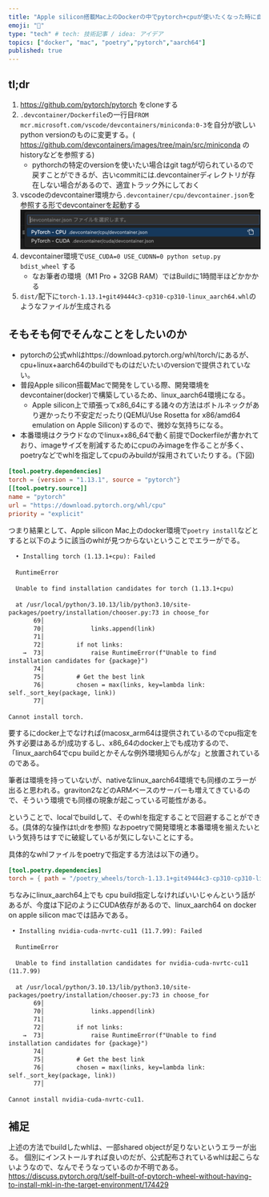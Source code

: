 ```yaml
---
title: "Apple silicon搭載Mac上のDockerの中でpytorch+cpuが使いたくなった時に自力でwheelをbuildする方法"
emoji: "🌊"
type: "tech" # tech: 技術記事 / idea: アイデア
topics: ["docker", "mac", "poetry","pytorch","aarch64"]
published: true
---
```


## tl;dr
1. https://github.com/pytorch/pytorch をcloneする
2. `.devcontainer/Dockerfile`の一行目`FROM mcr.microsoft.com/vscode/devcontainers/miniconda:0-3`を自分が欲しいpython versionのものに変更する。( https://github.com/devcontainers/images/tree/main/src/miniconda の historyなどを参照する)
   - pythorchの特定のversionを使いたい場合はgit tagが切られているので戻すことができるが、古いcommitには.devcontainerディレクトリが存在しない場合があるので、適宜トラック外にしておく
3. vscodeのdevcontainer環境から`.devcontainer/cpu/devcontainer.json`を参照する形でdevcontainerを起動する
![Alt text](/images/image_64e25859d388b1_001.png)
4. devcontainer環境で`USE_CUDA=0 USE_CUDNN=0 python setup.py bdist_wheel` する
   - なお筆者の環境（M1 Pro + 32GB RAM）ではBuildに1時間半ほどかかかる
5. `dist/`配下に`torch-1.13.1+git49444c3-cp310-cp310-linux_aarch64.whl`のようなファイルが生成される

## そもそも何でそんなことをしたいのか
- pytorchの公式whlはhttps://download.pytorch.org/whl/torch/にあるが、cpu+linux+aarch64のbuildでものはだいたいのversionで提供されていない。
- 普段Apple silicon搭載Macで開発をしている際、開発環境をdevcontainer(docker)で構築しているため、linux_aarch64環境になる。
  - Apple silicon上で頑張ってx86_64にする諸々の方法はボトルネックがあり遅かったり不安定だったり(QEMU/Use Rosetta for x86/amd64 emulation on Apple Silicon)するので、微妙な気持ちになる。
- 本番環境はクラウドなのでlinux+x86_64で動く前提でDockerfileが書かれており、imageサイズを削減するためにcpuのみimageを作ることが多く、poetryなどでwhlを指定してcpuのみbuildが採用されていたりする。(下図)

```toml
[tool.poetry.dependencies]
torch = {version = "1.13.1", source = "pytorch"}
[[tool.poetry.source]]
name = "pytorch"
url = "https://download.pytorch.org/whl/cpu"
priority = "explicit"
```

つまり結果として、Apple silicon Mac上のdocker環境で`poetry install`などとすると以下のように該当のwhlが見つからないということでエラーがでる。

```shell
  • Installing torch (1.13.1+cpu): Failed

  RuntimeError

  Unable to find installation candidates for torch (1.13.1+cpu)

  at /usr/local/python/3.10.13/lib/python3.10/site-packages/poetry/installation/chooser.py:73 in choose_for
       69│ 
       70│             links.append(link)
       71│ 
       72│         if not links:
    →  73│             raise RuntimeError(f"Unable to find installation candidates for {package}")
       74│ 
       75│         # Get the best link
       76│         chosen = max(links, key=lambda link: self._sort_key(package, link))
       77│ 

Cannot install torch.
```

要するにdocker上でなければ(macosx_arm64は提供されているのでcpu指定を外す必要はあるが)成功するし、x86_64のdocker上でも成功するので、「linux_aarch64でcpu buildとかそんな例外環境知らんがな」と放置されているのである。

筆者は環境を持っていないが、nativeなlinux_aarch64環境でも同様のエラーが出ると思われる。graviton2などのARMベースのサーバーも増えてきているので、そういう環境でも同様の現象が起こっている可能性がある。

ということで、localでbuildして、そのwhlを指定することで回避することができる。(具体的な操作はtl;drを参照)
なおpoetryで開発環境と本番環境を揃えたいという気持ちはすでに破綻しているが気にしないことにする。

具体的なwhlファイルをpoetryで指定する方法は以下の通り。

```toml
[tool.poetry.dependencies]
torch = { path = "/poetry_wheels/torch-1.13.1+git49444c3-cp310-cp310-linux_aarch64.whl"}
```

ちなみにlinux_aarch64上でも cpu build指定しなければいいじゃんという話があるが、今度は下記のようにCUDA依存があるので、linux_aarch64 on docker on apple silicon macでは詰みである。
```
 • Installing nvidia-cuda-nvrtc-cu11 (11.7.99): Failed

  RuntimeError

  Unable to find installation candidates for nvidia-cuda-nvrtc-cu11 (11.7.99)

  at /usr/local/python/3.10.13/lib/python3.10/site-packages/poetry/installation/chooser.py:73 in choose_for
       69│ 
       70│             links.append(link)
       71│ 
       72│         if not links:
    →  73│             raise RuntimeError(f"Unable to find installation candidates for {package}")
       74│ 
       75│         # Get the best link
       76│         chosen = max(links, key=lambda link: self._sort_key(package, link))
       77│ 

Cannot install nvidia-cuda-nvrtc-cu11.
```

## 補足
上述の方法でbuildしたwhlは、一部shared objectが足りないというエラーが出る。
個別にインストールすれば良いのだが、公式配布されているwhlは起こらないようなので、なんでそうなっているのか不明である。
https://discuss.pytorch.org/t/self-built-of-pytorch-wheel-without-having-to-install-mkl-in-the-target-environment/174429